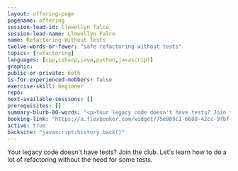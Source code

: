 ```yaml
---
layout: offering-page
pagename: offering
session-lead-id: llewellyn_falco
session-lead-name: Llewellyn Falco
name: Refactoring Without Tests
twelve-words-or-fewer: "safe refactoring without tests"
topics: [refactoring]
languages: [cpp,csharp,java,python,javascript]
graphic: 
public-or-private: both
is-for-experienced-mobbers: false
exercise-skill: beginner
repo: 
next-available-sessions: []
prerequisites: []
summary-blurb-80-words: "<p>Your legacy code doesn't have tests? Join the club. Let's learn how to do a lot of refactoring without the need for some tests.</p>"
booking-link: "https://a.flexbooker.com/widget/75e809c1-6688-42cc-9fbf-77b001c15991?serviceIds=39119"
active: true
backsite: "javascript:history.back()"
---
```

Your legacy code doesn't have tests? Join the club. Let's learn how to do a lot of refactoring without the need for some tests.